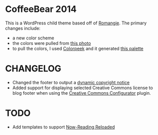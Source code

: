 CoffeeBear 2014
================================

This is a WordPress child theme based off of [Romangie](http://themes.tobscore.com/romangie/). The primary changes include:
* a new color scheme
 * the colors were pulled from [this photo](http://www.flickr.com/photos/manzabar/11317172075/)
 * to pull the colors, I used [Colorpeek](http://colorpeek.com/) and it generated [this palette](http://colorpeek.com/#b8703f,1e1612,6e4a31,4b3223,eacc7d,52543b,879759,514a44)

CHANGELOG
================================
* Changed the footer to output a [dynamic copyright notice](http://www.wpbeginner.com/wp-tutorials/how-to-add-a-dynamic-copyright-date-in-wordpress-footer/)
* Added support for displaying selected Creative Commons license to blog footer when using the [Creative Commons Configurator](http://wordpress.org/plugins/creative-commons-configurator-1/) plugin.

TODO
================================
* Add templates to support [Now-Reading Reloaded](http://wordpress.org/plugins/now-reading-reloaded/)